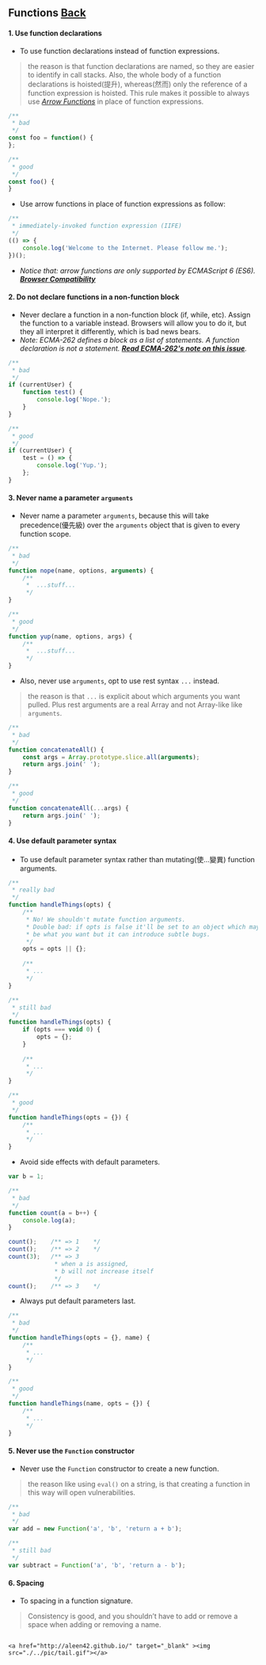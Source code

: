 ## Functions [**Back**](./../README.md)

#### 1. Use function declarations

- To use function declarations instead of function expressions.

> the reason is that function declarations are named, so they are easier to identify in call stacks. Also, the whole body of a function declarations is hoisted(提升), whereas(然而) only the reference of a function expression is hoisted. This rule makes it possible to always use [*Arrow Functions*](./../arrowFunctions/arrowFunctions.md) in place of function expressions.

```js
/**
 * bad
 */
const foo = function() {
};

/**
 * good
 */
const foo() {
}
```

- Use arrow functions in place of function expressions as follow:

```js
/**
 * immediately-invoked function expression (IIFE)
 */
(() => {
    console.log('Welcome to the Internet. Please follow me.');
})();
```

- *Notice that: arrow functions are only supported by ECMAScript 6 (ES6). [**Browser Compatibility**](https://developer.mozilla.org/en-US/docs/Web/JavaScript/Reference/Functions/Arrow_functions#Browser_compatibility)*

#### 2. Do not declare functions in a non-function block

- Never declare a function in a non-function block (if, while, etc). Assign the function to a variable instead. Browsers will allow you to do it, but they all interpret it differently, which is bad news bears.
- *Note: ECMA-262 defines a block as a list of statements. A function declaration is not a statement. [**Read ECMA-262's note on this issue**](http://www.ecma-international.org/publications/files/ECMA-ST/Ecma-262.pdf#page=97).*

```js
/**
 * bad
 */
if (currentUser) {
    function test() {
        console.log('Nope.');
    }
}

/**
 * good
 */
if (currentUser) {
    test = () => {
        console.log('Yup.');
    };
}
```

#### 3. Never name a parameter `arguments`

- Never name a parameter `arguments`, because this will take precedence(優先級) over the `arguments` object that is given to every function scope.

```js
/**
 * bad
 */
function nope(name, options, arguments) {
    /**
     *  ...stuff...
     */
}

/**
 * good
 */
function yup(name, options, args) {
    /**
     *  ...stuff...
     */
}
```

- Also, never use `arguments`, opt to use rest syntax `...` instead.

> the reason is that `...` is explicit about which arguments you want pulled. Plus rest arguments are a real Array and not Array-like like `arguments`.

```js
/**
 * bad
 */
function concatenateAll() {
    const args = Array.prototype.slice.all(arguments);
    return args.join(' ');
}

/**
 * good
 */
function concatenateAll(...args) {
    return args.join(' ');
}
```

#### 4. Use default parameter syntax

- To use default parameter syntax rather than mutating(使...變異) function arguments.

```js
/**
 * really bad
 */
function handleThings(opts) {
    /**
     * No! We shouldn't mutate function arguments.
     * Double bad: if opts is false it'll be set to an object which may
     * be what you want but it can introduce subtle bugs.
     */
    opts = opts || {};
    
    /**
     * ...
     */
}

/**
 * still bad
 */
function handleThings(opts) {
    if (opts === void 0) {
        opts = {};
    }
    
    /**
     * ...
     */
}

/**
 * good
 */
function handleThings(opts = {}) {
    /**
     * ...
     */
}
```

- Avoid side effects with default parameters.

```js
var b = 1;

/**
 * bad
 */
function count(a = b++) {
    console.log(a);
}

count();    /** => 1    */
count();    /** => 2    */
count(3);   /** => 3    
             * when a is assigned,
             * b will not increase itself
             */
count();    /** => 3    */
```

- Always put default parameters last.

```js
/**
 * bad
 */
function handleThings(opts = {}, name) {
    /**
     * ...
     */
}

/**
 * good
 */
function handleThings(name, opts = {}) {
    /**
     * ...
     */
}
```

#### 5. Never use the `Function` constructor

- Never use the `Function` constructor to create a new function.

> the reason like using `eval()` on a string, is that creating a function in this way will open vulnerabilities.

```js
/**
 * bad
 */
var add = new Function('a', 'b', 'return a + b');

/**
 * still bad
 */
var subtract = Function('a', 'b', 'return a - b');
```

#### 6. Spacing

- To spacing in a function signature.

> Consistency is good, and you shouldn’t have to add or remove a space when adding or removing a name.

```

<a href="http://aleen42.github.io/" target="_blank" ><img src="./../pic/tail.gif"></a>